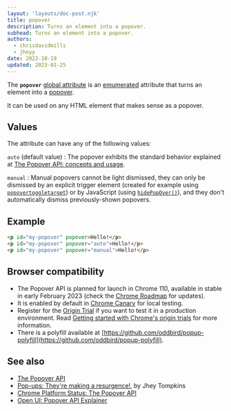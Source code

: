 ```yaml
---
layout: 'layouts/doc-post.njk'
title: popover
description: Turns an element into a popover.
subhead: Turns an element into a popover.
authors:
  - chrisdavidmills
  - jheyy
date: 2022-10-19
updated: 2023-01-25
---
```


The **`popover`** [global attribute](https://developer.mozilla.org/docs/Web/HTML/Global_attributes) is an [emumerated](https://developer.mozilla.org/docs/Glossary/Enumerated) attribute that turns an element into a [popover](/docs/web-platform/popover-api/).

It can be used on any HTML element that makes sense as a popover.

## Values

The attribute can have any of the following values:

`auto` (default value)
: The popover exhibits the standard behavior explained at [The Popover API: concepts and usage](/docs/web-platform/popover-api/#concepts-and-usage).
    
`manual`
: Manual popovers cannot be light dismissed, they can only be dismissed by an explicit trigger element (created for example using [`popovertoggletarget`](/docs/web-platform/popover-api/popovertoggletarget-attribute)) or by JavaScript (using [`hidePopOver()`](/docs/web-platform/popover-api/hidepopover-method)), and they don't automatically dismiss previously-shown popovers.

## Example

```html
<p id="my-popover" popover>Hello!</p>
<p id="my-popover" popover="auto">Hello!</p>
<p id="my-popover" popover="manual">Hello!</p>
```

## Browser compatibility

* The Popover API is planned for launch in Chrome 110, available in stable in early February 2023 (check the [Chrome Roadmap](https://chromestatus.com/roadmap) for updates).
* It is enabled by default in [Chrome Canary](https://www.google.com/chrome/canary/) for local testing.  
* Register for the [Origin Trial](/origintrials/#/view_trial/4500221927649968129) if you want to test it in a production environment. Read [Getting started with Chrome's origin trials](/docs/web-platform/origin-trials/) for more information.
* There is a polyfill available at [https://github.com/oddbird/popup-polyfill](https://github.com/oddbird/popup-polyfill).

## See also

* [The Popover API](/docs/web-platform/popover-api/)
* [Pop-ups: They're making a resurgence!](/blog/pop-ups-theyre-making-a-resurgence/), by Jhey Tompkins
* [Chrome Platform Status: The Popover API](https://chromestatus.com/feature/5463833265045504) 
* [Open UI: Popover API Explainer](https://open-ui.org/components/popover.research.explainer)